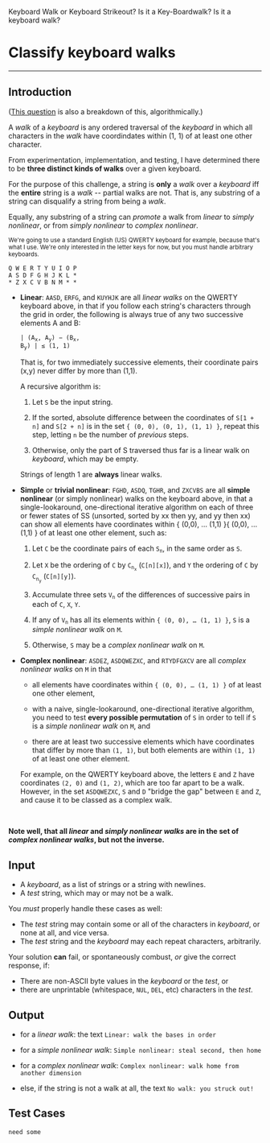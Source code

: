 Keyboard Walk or Keyboard Strikeout?
Is it a Key-Boardwalk?
Is it a keyboard walk?

# Classify keyboard walks

---

## Introduction

([This question](https://math.stackexchange.com/questions/2303535/notation-or-formula-for-matrix-traversal) is also a breakdown of this, algorithmically.)

A *walk* of a *keyboard* is any ordered traversal of the *keyboard* in which all characters in the *walk* have coordindates within (1, 1) of at least one other character.

From experimentation, implementation, and testing, I have determined there to be **three distinct kinds of walks** over a given keyboard.

For the purpose of this challenge, a string is **only** a *walk* over a *keyboard* iff the **entire** string is a *walk* -- partial walks are not. That is, any substring of a string can disqualify a string from being a *walk*.

Equally, any substring of a string can *promote* a walk from *linear* to *simply nonlinear*, or from *simply nonlinear* to *complex nonlinear*. 

<sub>We're going to use a standard English (US) QWERTY keyboard for example, because that's what I use. We're only interested in the letter keys for now, but you must handle arbitrary keyboards.</sub>

```
Q W E R T Y U I O P
A S D F G H J K L *
* Z X C V B N M * *
```

* **Linear**: `AASD`, `ERFG`, and `KUYHJK` are all *linear walks* on the QWERTY keyboard above, in that if you follow each string's characters through the grid in order, the following is always true of any two successive elements A and B:

  <code>| (A<sub>x</sub>, A<sub>y</sub>) − (B<sub>x</sub>, B<sub>y</sub>) | ≤ (1, 1)</code>

  That is, for two immediately successive elements, their coordinate pairs (x,y) never differ by more than (1,1).

  A recursive algorithm is:

  1. Let `S` be the input string.

  2. If the sorted, absolute difference between the coordinates of `S[1 + n]` and `S[2 + n]` is in the set `{ (0, 0), (0, 1), (1, 1) }`, repeat this step, letting `n` be the number of *previous* steps.

  3. Otherwise, only the part of S traversed thus far is a linear walk on *keyboard*, which may be empty.

  Strings of length 1 are **always** linear walks.


* **Simple** or **trivial nonlinear**:  `FGHD`, `ASDQ`, `TGHR`, and `ZXCVBS` are all **simple nonlinear** (or simply nonlinear) walks on the keyboard above, in that a single-lookaround, one-directional iterative algorithm on each of three or fewer states of SS (unsorted, sorted by xx then yy, and yy then xx) can show all elements have coordinates within { (0,0), … (1,1) }{ (0,0), … (1,1) } of at least one other element, such as:

  1. Let `C` be the coordinate pairs of each <code>S<sub>n</sub></code>, in the same order as `S`.

  2. Let `X` be the ordering of `C` by <code>C<sub>n<sub>x</sub></sub></code> (`C[n][x]`), and `Y` the ordering of `C` by <code>C<sub>n<sub>y</sub></sub></code> (`C[n][y]`).

  3. Accumulate three sets <code>V<sub>n</sub></code> of the differences of successive pairs in each of `C`, `X`, `Y`.

  4. If any of <code>V<sub>n</sub></code> has all its elements within `{ (0, 0), … (1, 1) }`, `S` is a *simple nonlinear walk* on `M`.

  5. Otherwise, `S` may be a *complex nonlinear walk* on `M`.

* **Complex nonlinear**: `ASDEZ`, `ASDQWEZXC`, and `RTYDFGXCV` are all *complex nonlinear walks* on `M` in that

   * all elements have coordinates within `{ (0, 0), … (1, 1) }` of at least one other element,

   * with a naive, single-lookaround, one-directional iterative algorithm, you need to test **every possible permutation** of `S` in order to tell if `S` is a *simple nonlinear walk* on `M`, and

   * there are at least two successive elements which have coordinates that differ by more than `(1, 1)`, but both elements are within `(1, 1)` of at least one other element.

  For example, on the QWERTY keyboard above, the letters `E` and `Z` have coordinates `(2, 0)` and `(1, 2)`, which are too far apart to be a walk. However, in the set `ASDQWEZXC`, `S` and `D` "bridge the gap" between `E` and `Z`, and cause it to be classed as a complex walk.

   <br>

**Note well, that all *linear* and *simply nonlinear walks* are in the set of *complex nonlinear walks*, but not the inverse.**

## Input

- A *keyboard*, as a list of strings or a string with newlines.
- A *test* string, which may or may not be a walk.

You *must* properly handle these cases as well:
* The *test* string may contain some or all of the characters in *keyboard*, or none at all, and vice versa.
* The *test* string and the *keyboard* may each repeat characters, arbitrarily.

Your solution **can** fail, or spontaneously combust, *or* give the correct response, if:
* There are non-ASCII byte values in the *keyboard* or the *test*, or
* there are unprintable (whitespace, `NUL`, `DEL`, etc) characters in the *test*.


## Output

* for a *linear walk*: the text `Linear: walk the bases in order`

* for a *simple nonlinear walk*: `Simple nonlinear: steal second, then home`

* for a *complex nonlinear walk*: `Complex nonlinear: walk home from another dimension`

* else, if the string is not a walk at all, the text `No walk: you struck out!`

## Test Cases

```
need some
```


  [2]: https://github.com/catb0t/keyboardwalk/blob/master/keyboardwalk.py#L209